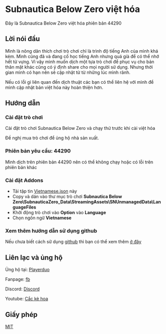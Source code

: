 # Subnautica Below Zero việt hóa
Đây là Subnautica Below Zero việt hóa phiên bản 44290
## Lời nói đầu
Mình là nông dân thích chơi trò chơi chỉ là trình độ tiếng Anh của mình khá kém. Mình cũng đã và đang cố học tiếng Anh nhưng quá già để có thể nhớ hết từ vựng. Vì vậy mình muốn dịch một tựa trò chơi để phục vụ cho bản thân mặt khác cũng có ý định share cho mọi người sử dụng. Nhưng thời gian mình có hạn nên sẽ cập nhật từ từ những lúc mình rãnh.

Nếu có lỗi gì liên quan đến dịch thuật các bạn có thể liên hệ với mình để mình cập nhật bản việt hóa này hoàn thiện hơn.
## Hướng dẫn
### Cài đặt trò chơi

Cài đặt trò chơi Subnautica Below Zero và chạy thử trước khi cài việt hóa

Đề nghị mua trò chơi để ủng hộ nhà sản xuất.

### Phiên bản yêu cầu: 44290

Mình dịch trên phiên bản 44290 nên có thể không chạy hoặc có lỗi trên phiên bản khác

### Cài đặt Addons

- Tải tập tin [Vietnamese.json](/Vietnamese.json) này
- Copy và dán vào thư mục trò chơi **Subnautica Below Zero\SubnauticaZero_Data\StreamingAssets\SNUnmanagedData\LanguageFiles**
- Khởi động trò chơi vào **Option** vào **Language**
- Chọn ngôn ngữ **Vietnamese**

### Xem thêm hướng dẫn sử dụng github

Nếu chưa biết cách sữ dụng [github](https://github.com) thì bạn có thể xem thêm [ở đây](https://github.com/cackehoa/cackehoa/blob/main/huongdan/HUONG-DAN.md)

## Liên lạc và ủng hộ
Ủng hộ tại: [Playerduo](https://playerduo.com/cackehoa)

Fanpage: [fb](https://www.facebook.com/cackehoa)

Discord: [Discord](https://discord.gg/Z5C98FG)

Youtube: [Cắc kè hoa](https://www.youtube.com/c/Cắckèhoa)
## Giấy phép
[MIT](LICENSE)
